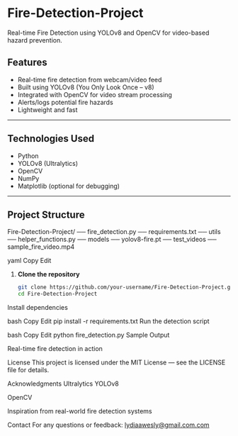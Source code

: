# Fire-Detection-Project
Real-time Fire Detection using YOLOv8 and OpenCV for video-based hazard prevention.

##  Features

- Real-time fire detection from webcam/video feed  
-  Built using YOLOv8 (You Only Look Once – v8)  
-  Integrated with OpenCV for video stream processing  
-  Alerts/logs potential fire hazards  
-  Lightweight and fast  

---

##  Technologies Used

- Python   
- YOLOv8 (Ultralytics)  
- OpenCV  
- NumPy  
- Matplotlib (optional for debugging)  

---

## Project Structure

Fire-Detection-Project/
── fire_detection.py
── requirements.txt
── utils
── helper_functions.py
── models
── yolov8-fire.pt
── test_videos
── sample_fire_video.mp4

yaml
Copy
Edit


1. **Clone the repository**  
   ```bash
   git clone https://github.com/your-username/Fire-Detection-Project.git
   cd Fire-Detection-Project
Install dependencies

bash
Copy
Edit
pip install -r requirements.txt
Run the detection script

bash
Copy
Edit
python fire_detection.py
 Sample Output

Real-time fire detection in action

 License
This project is licensed under the MIT License — see the LICENSE file for details.

 Acknowledgments
Ultralytics YOLOv8

OpenCV

Inspiration from real-world fire detection systems

 Contact
For any questions or feedback:
lydiaawesly@gmail.com.com 
